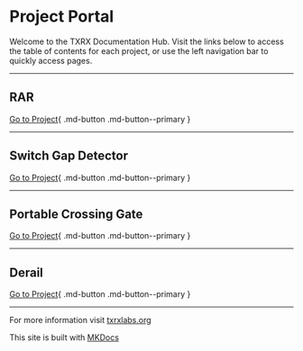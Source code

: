 # Project Portal

Welcome to the TXRX Documentation Hub.
Visit the links below to access the table of contents for each project, or use the left navigation bar to quickly access pages.

---

## **RAR**

[Go to Project](rar/rar_toc.md){ .md-button .md-button--primary } 

---

## **Switch Gap Detector**

[Go to Project](switchgap/switchgap_toc.md){ .md-button .md-button--primary } 

---

## **Portable Crossing Gate**

[Go to Project](crossing/crossing_toc.md){ .md-button .md-button--primary } 

---

## **Derail**

[Go to Project](derail/derail_toc.md){ .md-button .md-button--primary }

---

For more information visit [txrxlabs.org](https://www.txrxlabs.org)

This site is built with [MKDocs](http://mkdocs.org)
